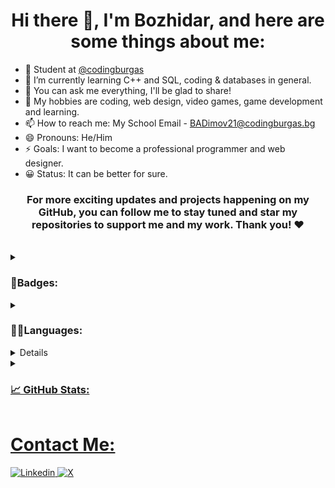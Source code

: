 <h1 align="center"> Hi there 👋, I'm Bozhidar, and here are some things about me: </h1>

- 🔭 Student at <a href="https://www.codingburgas.bg/"> @codingburgas </a>
- 🌱 I’m currently learning C++ and SQL, coding & databases in general.
- 💬 You can ask me everything, I'll be glad to share!
- 👯 My hobbies are coding, web design, video games, game development and learning.
- 📫 How to reach me:  My School Email - <a href="mailto:BADimov21@codingburgas.bg">BADimov21@codingburgas.bg </a>
- 😄 Pronouns: He/Him
- ⚡ Goals: I want to become a professional programmer and web designer.
- 😀 Status: It can be better for sure. <br>

<h3 align="center">For more exciting updates and projects happening on my GitHub, you can follow me to stay tuned and star my repositories to support me and my work. Thank you! ❤️</h3>
<br>

<details>
       <summary><h3>💼Badges:</h3></summary>
       <a href="https://www.credly.com/badges/7ef290f1-5ec9-4fde-a9c5-7c0959e140f6" > <img src="https://images.credly.com/size/680x680/images/ef99b79e-fd54-4eb5-b2a4-bf17e92a4837/ITS-Badges_JavaScript_1200px.png" height="200" weight="200" alt="JavaScript IT Specialist Certificate"> </a>
       <a href="https://www.credly.com/badges/878a8d30-198d-417e-9105-92a4849f9509" > <img src="https://images.credly.com/size/680x680/images/e2dc688d-de61-44a5-81af-ee96f117a211/ITS-Badges_HTML-and-CSS_1200px.png" height="200" weight="200" alt="HTML5 & CSS3 IT Specialist Certificate"> </a>
       <a href="https://www.credly.com/badges/f1f770a9-323f-4181-b5bc-7b5f38abc063" > <img src="https://images.credly.com/size/680x680/images/fd092703-61db-4e9f-9c7c-2211d44ca87d/MOS_Word.png" height="200" weight="200" alt="MS Word 2016 Specialist Certificate"> </a>
       <a href="https://www.credly.com/badges/1deeb856-4478-4ea7-94e2-85c1d0884c79" > <img src="https://images.credly.com/size/680x680/images/9d2bcbe6-519f-4ed0-ad34-aca077421568/MOS_Excel.png" height="200" weight="200" alt="MS Excel Associate Specialist 2019 Certificate"> </a>
       <a href="https://www.credly.com/badges/9efa6024-16cf-41ac-a526-2ad0dbd8542f" > <img src="https://images.credly.com/size/680x680/images/af8c6b4e-fc31-47c4-8dcb-eb7a2065dc5b/I2CS__1_.png" height="200" weight="200" alt="Introduction to Cybersecurity Certificate"> </a>
       <a href="https://www.credly.com/badges/058d4d47-5c5c-49e0-acef-b9fe16fdb4e9" > <img src="https://images.credly.com/size/680x680/images/b1395248-483c-48cd-b40d-7fe93837c37d/image.png" height="200" weight="200" alt="Networking Academy Learn-A-Thon Certificate"> </a>
</details>
       
<details>
       <summary><h3>👨‍💻Languages:</h3></summary>
       <a href="https://en.wikipedia.org/wiki/C%2B%2B" > <img src="https://upload.wikimedia.org/wikipedia/commons/thumb/1/18/ISO_C%2B%2B_Logo.svg/180px-ISO_C%2B%2B_Logo.svg.png" height="75" weight="75" alt="C++"> </a>
       <a href="https://en.wikipedia.org/wiki/JavaScript" ><img src="https://upload.wikimedia.org/wikipedia/commons/thumb/9/99/Unofficial_JavaScript_logo_2.svg/210px-Unofficial_JavaScript_logo_2.svg.png" height="75" weight="75" alt="JavaScript">
       <a href="https://en.wikipedia.org/wiki/SQL" > <img src="https://miro.medium.com/v2/resize:fit:787/1*IYEvbY1IRNoXRTuAIWpERQ.png" height="75" weight="75" alt="SQL"> </a>
       <a href="https://en.wikipedia.org/wiki/HTML5" ><img src="https://raw.githubusercontent.com/devicons/devicon/1119b9f84c0290e0f0b38982099a2bd027a48bf1/icons/html5/html5-plain-wordmark.svg" height="75" weight="75" alt="HTML5"> </a>
       <a href="https://en.wikipedia.org/wiki/CSS" ><img src="https://raw.githubusercontent.com/devicons/devicon/1119b9f84c0290e0f0b38982099a2bd027a48bf1/icons/css3/css3-plain-wordmark.svg" height="75" weight="75" alt="CSS3">
</details>
       
<details>
       <summary><h3>🛠️Software:</h3></summary>
       <a href="https://visualstudio.microsoft.com/" ><img src="https://upload.wikimedia.org/wikipedia/commons/thumb/2/2c/Visual_Studio_Icon_2022.svg/2048px-Visual_Studio_Icon_2022.svg.png" height="75" weight="75" alt="Visual Studio 2022">
       <a href="https://code.visualstudio.com/" ><img src="https://github.com/YVSimeonova19/YVSimeonova19/blob/master/images/vscode.png?raw=true" height="75" weight="75" alt="Visual Studio Code">
       <a href="https://learn.microsoft.com/en-us/sql/ssms/sql-server-management-studio-ssms?source=recommendations"><img src="https://img.utdstc.com/icon/981/2d8/9812d89705787310adf08f0edf758921b8d551e8329c8d8c5eeabf4d06b08378:200" height="75" weight="75" alt="SQL Server Management Studio">
       <a href="https://replit.com/" ><img src="https://upload.wikimedia.org/wikipedia/commons/thumb/b/b2/Repl.it_logo.svg/330px-Repl.it_logo.svg.png" height="75" weight="75" alt="Replit">
       <a href="https://github.com/" ><img src="https://play-lh.googleusercontent.com/PCpXdqvUWfCW1mXhH1Y_98yBpgsWxuTSTofy3NGMo9yBTATDyzVkqU580bfSln50bFU" height="75" weight="75" alt="GitHub">
        <a href="https://git-scm.com/" ><img src="https://git-scm.com/images/logos/downloads/Git-Icon-1788C.png" height="75" weight="75" alt="Git">
        <a href="https://en.wikipedia.org/wiki/Microsoft_Office"><img src="https://www.freepnglogos.com/uploads/microsoft-office-png-logo/microsoft-office-2013-symbol-logo-png-6.png" height="75" weight="75" alt="MS Office">
</details>
<details>
       <summary><h3>📈 GitHub Stats:</h3></summary>
       <img src="https://github-readme-stats.vercel.app/api?username=BADimov21&count_private=true&show_icons=true&theme=radical"> <br>
       <img src="https://github-readme-stats.vercel.app/api/top-langs/?username=BADimov21&show_icons=true&theme=radical">
 </details>
        <h1>Contact Me:</h1>
  <a href="https://www.linkedin.com/in/bozhidar-dimov-a5b31223a"> <img src="https://play-lh.googleusercontent.com/kMofEFLjobZy_bCuaiDogzBcUT-dz3BBbOrIEjJ-hqOabjK8ieuevGe6wlTD15QzOqw" height="75" weight="75" alt="Linkedin"> </a>
  <a href="https://twitter.com/Bokata_96"> <img src="https://img.freepik.com/free-vector/new-2023-twitter-logo-x-icon-design_1017-45418.jpg?size=338&ext=jpg&ga=GA1.1.967060102.1708732800&semt=ais" height="75" weight="75" alt="X"> </a>
